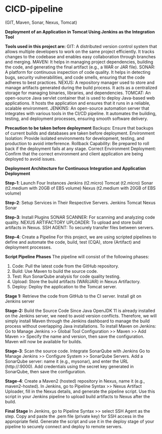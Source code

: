 # CICD-pipeline
(GIT, Maven, Sonar, Nexus, Tomcat)

**Deployment of an Application in Tomcat Using Jenkins as the Integration Tool**

**Tools used in this project are:**
GIT: A distributed version control system that allows multiple developers to work on the same project efficiently. It tracks changes to the codebase and enables easy collaboration through branches and merging.
MAVEN: It helps in managing project dependencies, building the code, and generating the final artifact (e.g., a WAR or JAR file).
SONAR: A platform for continuous inspection of code quality. It helps in detecting bugs, security vulnerabilities, and code smells, ensuring that the code adheres to best practices.
NEXUS: A repository manager used to store and manage artifacts generated during the build process. It acts as a centralized storage for managing binaries, libraries, and dependencies.
TOMCAT: An open-source Java servlet container that is used to deploy Java-based web applications. It hosts the application and ensures that it runs in a reliable, scalable environment.
JENKINS: An open-source automation server that integrates with various tools in the CI/CD pipeline. It automates the building, testing, and deployment processes, ensuring smooth software delivery.

**Precaution to be taken before deployment**
Backups: Ensure that backups of current builds and databases are taken before deployment.
Environment Isolation: Provide isolated environments for development, testing, and production to avoid interference.
Rollback Capability: Be prepared to roll back if the deployment fails at any stage.
Correct Environment Deployment: Confirm that the correct environment and client application are being deployed to avoid issues.


**Deployment Architecture for Continuous Integration and Application Deployment**
 
**Step-1**: Launch Four Instances
Jenkins (t2.micro)
Tomcat (t2.micro)
Sonar (t2.medium with 20GB of EBS volume)
Nexus (t2.medium with 20GB of EBS volume)
 
**Step-2**: Setup Services in Their Respective Servers.
Jenkins
Tomcat
Nexus
Sonar
 
**Step-3**: Install Plugins
SONAR SCANNER: For scanning and analyzing code quality.
NEXUS ARTIFACTORY UPLOADER: To upload and store build artifacts in Nexus.
SSH AGENT: To securely transfer files between servers.

**Step-4**: Create a Pipeline
For this project, we are using scripted pipelines to define and automate the code, build, test (CQA), store (Artifact) and deployment processes.
 

**Script Pipeline Phases**
The pipeline will consist of the following phases:
1.	Code: Pull the latest code from the GitHub repository.
2.	Build: Use Maven to build the source code.
3.	Test: Run SonarQube analysis for code quality testing.
4.	Upload: Store the build artifacts (WAR/JAR) in Nexus Artifactory.
5.	Deploy: Deploy the application to the Tomcat server.

**Stage 1:** Retrieve the code from GitHub to the CI server.
Install git on Jenkins server

**Stage-2:** Build the Source Code
Since Java OpenJDK 11 is already installed on the Jenkins server, we need to avoid version conflicts. Therefore, we will simply install Maven through the Jenkins dashboard to manage the build process without overlapping Java installations.
To install Maven on Jenkins:
Go to Manage Jenkins >> Global Tool Configuration >> Maven >> Add Maven >> Specify the name and version, then save the configuration. Maven will now be available for builds.

**Stage-3**: Scan the source code.
Integrate SonarQube with Jenkins
Go to Manage Jenkins >> Configure System >> SonarQube Servers.
Add a SonarQube server: name it (e.g., mysonar), and enter the URL (http://<public-IP>:9000).
Add credentials using the secret key generated in SonarQube, then save the configuration.

**Stage-4**: Create a Maven2 (hosted) repository in Nexus, name it (e.g., maven2-hosted).
In Jenkins, go to Pipeline Syntax >> Nexus Artifact Uploader, fill in the Nexus details, and generate the pipeline script.
Use this script in your Jenkins pipeline to upload build artifacts to Nexus after the build.
 
**Final Stage**
In Jenkins, go to Pipeline Syntax >> select SSH Agent as the step.
Copy and paste the .pem file (private key) for SSH access in the appropriate field.
Generate the script and use it in the deploy stage of your pipeline to securely connect and deploy to remote servers.
 
 

 

 
 

